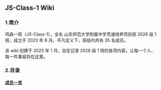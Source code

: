 ## JS-Class-1 Wiki

### 1.简介

鸡森一班（JS-Class-1），全名 山东师范大学附属中学贯通培养项目部 2026 级 1 班，成立于 2023 年 8 月。平凡定义下，班级内共有 35 名成员。

该 wiki 创建于 2025 年 1 月，旨在记录 2026 级 1 班的各项内容，让每一个人、每一件事留存在这里。

### 2.目录

#### [成员一览](https://ssfz202601.github.io/members)

